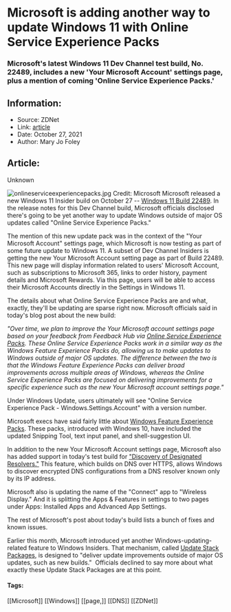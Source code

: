# Microsoft is adding another way to update Windows 11 with Online Service Experience Packs
### Microsoft's latest Windows 11 Dev Channel test build, No. 22489, includes a new 'Your Microsoft Account' settings page, plus a mention of coming 'Online Service Experience Packs.'

## Information:
+ Source: ZDNet
+ Link: [article](https://www.zdnet.com/article/microsoft-is-adding-another-way-to-update-windows-11-with-online-service-experience-packs/)
+ Date: October 27, 2021
+ Author: Mary Jo Foley


## Article:
Unknown

![onlineserviceexperiencepacks.jpg](https://www.zdnet.com/a/img/resize/051fd328b51dd6641f2f50f8f3dd5a7d1909ce84/2021/10/27/ed281463-63ee-4664-a6af-113202e18472/onlineserviceexperiencepacks.jpg?fit=bounds&auto=webp)
 Credit: Microsoft
 Microsoft released a new Windows 11 Insider build on October 27 -- [Windows 11 Build 22489](https://blogs.windows.com/windows-insider/2021/10/27/announcing-windows-11-insider-preview-build-22489/). In the release notes for this Dev Channel build, Microsoft officials disclosed there's going to be yet another way to update Windows outside of major OS updates called "Online Service Experience Packs."   
   
The mention of this new update pack was in the context of the "Your Microsoft Account" settings page, which Microsoft is now testing as part of some future update to Windows 11. A subset of Dev Channel Insiders is getting the new Your Microsoft Account setting page as part of Build 22489. This new page will display information related to users' Microsoft Account, such as subscriptions to Microsoft 365, links to order history, payment details and Microsoft Rewards. Via this page, users will be able to access their Microsoft Accounts directly in the Settings in Windows 11.   
   
The details about what Online Service Experience Packs are and what, exactly, they'll be updating are sparse right now. Microsoft officials said in today's blog post about the new build:   
   
*"Over time, we plan to improve the Your Microsoft account settings page based on your feedback from Feedback Hub via [Online Service Experience Packs](https://blogs.windows.com/windows-insider/2021/10/27/announcing-windows-11-insider-preview-build-22489/). These Online Service Experience Packs work in a similar way as the Windows Feature Experience Packs do, allowing us to make updates to Windows outside of major OS updates. The difference between the two is that the Windows Feature Experience Packs can deliver broad improvements across multiple areas of Windows, whereas the Online Service Experience Packs are focused on delivering improvements for a specific experience such as the new Your Microsoft account settings page."*   
   
Under Windows Update, users ultimately will see "Online Service Experience Pack - Windows.Settings.Account" with a version number.   
   
Microsoft execs have said fairly little about [Windows Feature Experience Packs](https://www.zdnet.com/article/microsoft-starts-testing-windows-feature-experience-pack-updates-with-windows-insiders/). These packs, introduced with Windows 10, have included the updated Snipping Tool, text input panel, and shell-suggestion UI.  
   
In addition to the new Your Microsoft Account settings page, Microsoft also has added support in today's test build for ["Discovery of Designated Resolvers."](https://techcommunity.microsoft.com/t5/networking-blog/making-doh-discoverable-introducing-ddr/ba-p/2887289) This feature, which builds on DNS over HTTPS, allows Windows to discover encrypted DNS configurations from a DNS resolver known only by its IP address.   
   
Microsoft also is updating the name of the "Connect" app to "Wireless Display." And it is splitting the Apps & Features in settings to two pages under Apps: Installed Apps and Advanced App Settings.   
   
The rest of Microsoft's post about today's build lists a bunch of fixes and known issues.

Earlier this month, Microsoft introduced yet another Windows-updating-related feature to Windows Insiders. That mechanism, called [Update Stack Packages](https://www.zdnet.com/article/microsoft-starts-testing-update-stack-packages-to-help-streamline-windows-updating-process/), is designed to "deliver update improvements outside of major OS updates, such as new builds."  Officials declined to say more about what exactly these Update Stack Packages are at this point.





#### Tags:
[[Microsoft]] [[Windows]] [[page,]] [[DNS]] [[ZDNet]]
